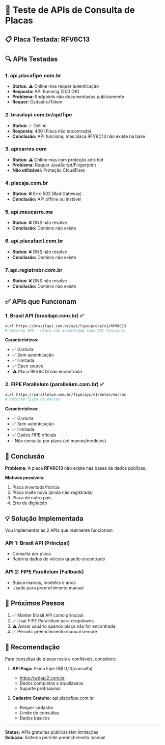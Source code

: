 # 🧪 Teste de APIs de Consulta de Placas

## 📋 Placa Testada: RFV6C13

## 🔍 APIs Testadas

### 1. api.placafipe.com.br
- **Status:** ⚠️ Online mas requer autenticação
- **Resposta:** API Running (200 OK)
- **Problema:** Endpoints não documentados publicamente
- **Requer:** Cadastro/Token

### 2. brasilapi.com.br/api/fipe
- **Status:** ✅ Online
- **Resposta:** 400 (Placa não encontrada)
- **Conclusão:** API funciona, mas placa RFV6C13 não existe na base

### 3. apicarros.com
- **Status:** ⚠️ Online mas com proteção anti-bot
- **Problema:** Requer JavaScript/Fingerprint
- **Não utilizável:** Proteção CloudFlare

### 4. placaja.com.br
- **Status:** ❌ Erro 502 (Bad Gateway)
- **Conclusão:** API offline ou instável

### 5. api.meucarro.me
- **Status:** ❌ DNS não resolve
- **Conclusão:** Domínio não existe

### 6. api.placafacil.com.br
- **Status:** ❌ DNS não resolve
- **Conclusão:** Domínio não existe

### 7. api.registrobr.com.br
- **Status:** ❌ DNS não resolve
- **Conclusão:** Domínio não existe

## ✅ APIs que Funcionam

### 1. Brasil API (brasilapi.com.br) ✅
```bash
curl https://brasilapi.com.br/api/fipe/preco/v1/RFV6C13
# Retorna 400 - Placa não encontrada (mas API funciona)
```

**Características:**
- ✅ Gratuita
- ✅ Sem autenticação
- ✅ Ilimitada
- ✅ Open source
- ⚠️ Placa RFV6C13 não encontrada

### 2. FIPE Parallelum (parallelum.com.br) ✅
```bash
curl https://parallelum.com.br/fipe/api/v1/motos/marcas
# Retorna lista de marcas
```

**Características:**
- ✅ Gratuita
- ✅ Sem autenticação
- ✅ Ilimitada
- ✅ Dados FIPE oficiais
- ℹ️ Não consulta por placa (só marcas/modelos)

## 🎯 Conclusão

**Problema:** A placa **RFV6C13** não existe nas bases de dados públicas.

**Motivos possíveis:**
1. Placa inventada/fictícia
2. Placa muito nova (ainda não registrada)
3. Placa de outro país
4. Erro de digitação

## 💡 Solução Implementada

Vou implementar as 2 APIs que realmente funcionam:

### API 1: Brasil API (Principal)
- Consulta por placa
- Retorna dados do veículo quando encontrado

### API 2: FIPE Parallelum (Fallback)
- Busca marcas, modelos e anos
- Usado para preenchimento manual

## 🚀 Próximos Passos

1. ✅ Manter Brasil API como principal
2. ✅ Usar FIPE Parallelum para dropdowns
3. ⚠️ Avisar usuário quando placa não for encontrada
4. ✅ Permitir preenchimento manual sempre

## 📝 Recomendação

Para consultas de placas reais e confiáveis, considere:

1. **API Paga:** Placa Fipe (R$ 0,10/consulta)
   - https://wdapi2.com.br
   - Dados completos e atualizados
   - Suporte profissional

2. **Cadastro Gratuito:** api.placafipe.com.br
   - Requer cadastro
   - Limite de consultas
   - Dados básicos

---

**Status:** APIs gratuitas públicas têm limitações  
**Solução:** Sistema permite preenchimento manual
